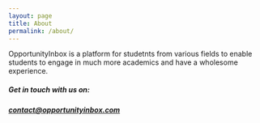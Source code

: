 ```yaml
---
layout: page
title: About
permalink: /about/
---
```


OpportunityInbox is a platform for studetnts from various fields to enable students to engage in much more academics and have a wholesome experience.


##### Get in touch with us on:
##### contact@opportunityinbox.com
